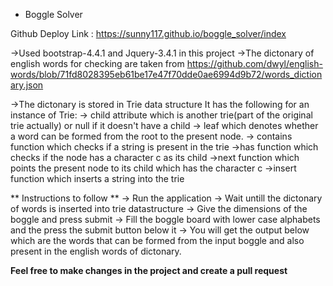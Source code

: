 * Boggle Solver

Github Deploy Link : https://sunny117.github.io/boggle_solver/index

->Used bootstrap-4.4.1 and Jquery-3.4.1 in this project
->The dictonary of english words for checking are taken from https://github.com/dwyl/english-words/blob/71fd8028395eb61be17e47f70dde0ae6994d9b72/words_dictionary.json

->The dictonary is stored in Trie data structure
  It has the following for an instance of Trie:
  -> child attribute which is another trie(part of the original trie actually) or null if it doesn't have a child
  -> leaf which denotes whether a word can be formed from the root to the present node.
  -> contains function which checks if a string is present in the trie
  ->has function which checks if the node has a character c as its child 
  ->next function which points the present node to its child which has the character c
  ->insert function which inserts a string into the trie
  



** Instructions to follow **
-> Run the application
-> Wait untill the dictonary of words is inserted into trie datastructure
-> Give the dimensions of the boggle and press submit
-> Fill the boggle board with lower case alphabets and the press the submit button below it
-> You will get the output below which are the words that can be formed from the input boggle and also present in the english words of dictonary.


**Feel free to make changes in the project and create a pull request**